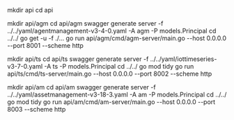 mkdir api
cd api

mkdir api/agm
cd api/agm
swagger generate server -f ../../yaml/agentmanagement-v3-4-0.yaml -A agm -P models.Principal
cd ../../
go get -u -f ./...
go run api/agm/cmd/agm-server/main.go --host 0.0.0.0 --port 8001 --scheme http

mkdir api/ts
cd api/ts
swagger generate server -f ../../yaml/iottimeseries-v3-7-0.yaml -A ts -P models.Principal
cd ../../
go mod tidy
go run api/ts/cmd/ts-server/main.go --host 0.0.0.0 --port 8002 --scheme http

mkdir api/am
cd api/am
swagger generate server -f ../../yaml/assetmanagement-v3-18-3.yaml -A am -P models.Principal
cd ../../
go mod tidy
go run api/am/cmd/am-server/main.go --host 0.0.0.0 --port 8003 --scheme http
